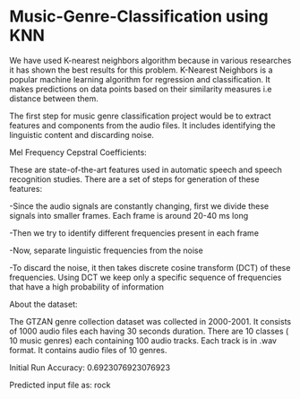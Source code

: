 # Music-Genre-Classification using KNN
We have used K-nearest neighbors algorithm because in various researches it has shown the best results for this problem. K-Nearest Neighbors is a popular machine learning algorithm for regression and classification. It makes predictions on data points based on their similarity measures i.e distance between them.

The first step for music genre classification project would be to extract features and components from the audio files. It includes identifying the linguistic content and discarding noise.

Mel Frequency Cepstral Coefficients:

These are state-of-the-art features used in automatic speech and speech recognition studies. There are a set of steps for generation of these features:

-Since the audio signals are constantly changing, first we divide these signals into smaller frames. Each frame is around 20-40 ms long

-Then we try to identify different frequencies present in each frame

-Now, separate linguistic frequencies from the noise

-To discard the noise, it then takes discrete cosine transform (DCT) of these frequencies. Using DCT we keep only a specific sequence of frequencies that have a high probability of information

About the dataset:

The GTZAN genre collection dataset was collected in 2000-2001. It consists of 1000 audio files each having 30 seconds duration. There are 10 classes ( 10 music genres) each containing 100 audio tracks. Each track is in .wav format. It contains audio files of 10 genres.

Initial Run Accuracy: 0.6923076923076923

Predicted input file as: rock
